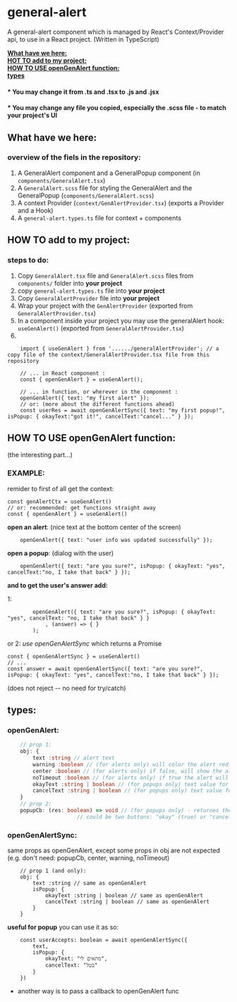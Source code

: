 # general-alert
A general-alert component which is managed by React's Context/Provider api, to use in a React project.
(Written in TypeScript)


**[What have we here:](#What-have-we-here)**<br>
**[HOT TO add to my project:](#HOW-TO-add-to-my-project)**<br>
**[HOW TO USE openGenAlert function:](#HOW-TO-USE-openGenAlert-function)**<br>
**[types](#types)**<br>



#### * You may change it from .ts and .tsx to .js and .jsx
#### * You may change any file you **copied**, especially the .scss file - to match your project's UI


## What have we here:
### overview of the fiels in the repository:
1) A GeneralAlert component and a GeneralPopup component (in ```components/GeneralAlert.tsx```)
2) A ```GeneralAlert.scss``` file for styling the GeneralAlert and the GeneralPopup (```components/GeneralAlert.scss```)
3) A context Provider (```context/GenAlertProvider.tsx```) (exports a Provider and a Hook)
4) A ```general-alert.types.ts``` file for context + components

## HOW TO add to my project:
### steps to do:

1) Copy ```GeneralAlert.tsx``` file and ```GeneralAlert.scss``` files from ```components/``` folder into **your project**
2) copy ```general-alert.types.ts``` file into **your project**
3) Copy ```GeneralAlertProvider``` file into **your project**
4) Wrap your project with the ```GenAlertProvider``` (exported from ```GeneralAlertProvider.tsx```)
5) In a component inside your project you may use the generalAlert hook: ```useGenAlert()``` (exported from ```GeneralAlertProvider.tsx```)
6)
```tsx
    import { useGenAlert } from '....../generalAlertProvider'; // a copy file of the context/GeneralAlertProvider.tsx file from this repository

    // ... in React component :
    const { openGenAlert } = useGenAlert();
    
    // ... in function, or wherever in the component :
    openGenAlert({ text: "my first alert" });
    // or: (more about the different functions ahead)
    const userRes = await openGenAlertSync({ text: "my first popup!", isPopup: { okayText:"got it!", cancelText:"cancel..." } });
```



## HOW TO USE openGenAlert function:
(the interesting part...)
### EXAMPLE:
remider to first of all get the context: 

```tsx
const genAlertCtx = useGenAlert()
// or: recommended: get functions straight away
const { openGenAlert } = useGenAlert()
```
**open an alert**: (nice text at the bottom center of the screen)
```tsx
    openGenAlert({ text: "user info was updated successfully" });
```
**open a popup**: (dialog with the user)
```tsx
    openGenAlert({ text: "are you sure?", isPopup: { okayText: "yes", cancelText:"no, I take that back" } });
```
**and to get the user's answer add:**

1:
```tsx
        openGenAlert({ text: "are you sure?", isPopup: { okayText: "yes", cancelText: "no, I take that back" } }
            , (answer) => { }
        );
```
or 2: *use openGenAlertSync* which returns a Promise
```tsx
const { openGenAlertSync } = useGenAlert()
// ...
const answer = await openGenAlertSync({ text: "are you sure?", isPopup: { okayText: "yes", cancelText:"no, I take that back" } });
```
(does not reject -- no need for try/catch)

## types:
### openGenAlert:
```ts
    // prop 1: 
    obj: {
        text :string // alert text
        warning :boolean // (for alerts only) will color the alert red-ish, 
        center :boolean // (for alerts only) if false, will show the alert in the bottom left of the screen (defaults to true)
        noTimeout :boolean // (for alerts only) if true the alert will not disappear after 5 sec
        okayText :string | boolean // (for popups only) text value for "okay" button in popup, default is "אישור"
        cancelText :string | boolean // (for popups only) text value for "cancel" button in popup, default is "ביטול"
    }
    // prop 2: 
    popupCb: (res: boolean) => void // (for popups only) - returnes the user's answer (in the popup there
                      // could be two buttons: "okay" (true) or "cancel" (false)
```

### openGenAlertSync:
same props as openGenAlert, except some props in obj are not expected (e.g. don't need: popupCb, center, warning, noTimeout)
```tsx
    // prop 1 (and only):
    obj: {
        text :string // same as openGenAlert
        isPopup: {
            okayText :string | boolean // same as openGenAlert
            cancelText :string | boolean // same as openGenAlert
        }
    }
```
**useful for popup**
you can use it as so: 
```tsx
    const userAccepts: boolean = await openGenAlertSync({
        text,
        isPopup: {
            okayText: "מתאים לי",
            cancelText: "בטל"
        }
    })
```
* another way is to pass a callback to openGenAlert func
